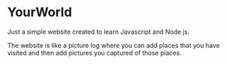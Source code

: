 # YourWorld
Just a simple website created to learn Javascript and Node js.

The website is like a picture log where you can add places that you have visited and then add pictures you captured of those places.
